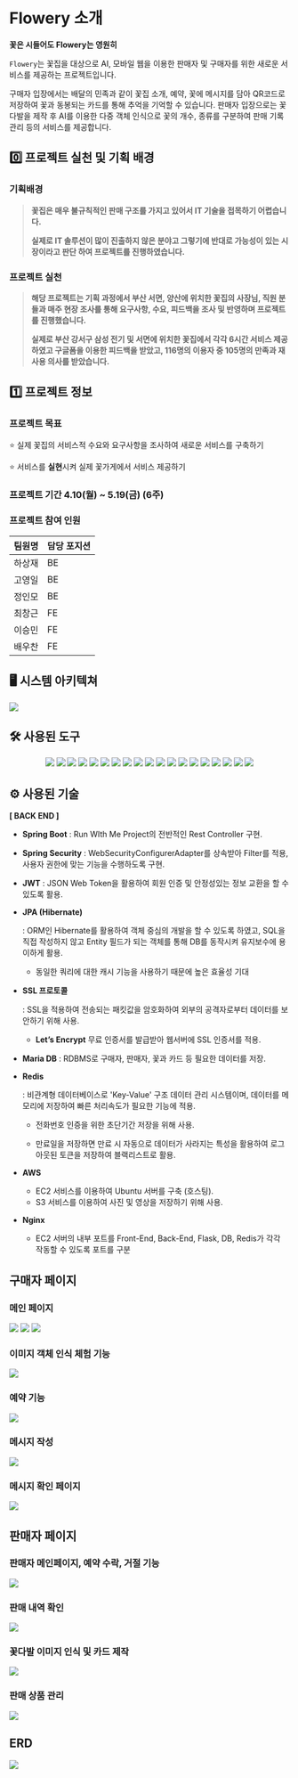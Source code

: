 # Flowery 소개

**꽃은 시들어도 Flowery는 영원히**

`Flowery`는 꽃집을 대상으로 AI, 모바일 웹을 이용한 판매자 및 구매자를 위한 새로운 서비스를 제공하는 프로젝트입니다.

구매자 입장에서는 배달의 민족과 같이 꽃집 소개, 예약, 꽃에 메시지를 담아 QR코드로 저장하여 꽃과 동봉되는 카드를 통해 추억을 기억할 수 있습니다.
판매자 입장으로는 꽃다발을 제작 후 AI를 이용한 다중 객체 인식으로 꽃의 개수, 종류를 구분하여 판매 기록 관리 등의 서비스를 제공합니다.

## 0️⃣ 프로젝트 실천 및 기획 배경

### 기획배경
>**꽃집은 매우 불규칙적인 판매 구조를 가지고 있어서 IT 기술을 접목하기 어렵습니다.**
>
>**실제로 IT 솔루션이 많이 진출하지 않은 분야고 그렇기에 반대로 가능성이 있는 시장이라고 판단 하여 프로젝트를 진행하였습니다.**

### 프로젝트 실천
>**해당 프로젝트는 기획 과정에서 부산 서면, 양산에 위치한 꽃집의 사장님, 직원 분들과 매주 현장 조사를 통해 요구사항, 수요, 피드백을 조사 및 반영하며 프로젝트를 진행했습니다.**
>
>**실제로 부산 강서구 삼성 전기 및 서면에 위치한 꽃집에서 각각 6시간 서비스 제공하였고 구글폼을 이용한 피드백을 받았고, 116명의 이용자 중 105명의 만족과 재사용 의사를 받았습니다.**




## 1️⃣ 프로젝트 정보

### 프로젝트 목표
⭐ 실제 꽃집의 서비스적 수요와 요구사항을 조사하여 새로운 서비스를 구축하기

⭐ 서비스를 **실현**시켜 실제 꽃가게에서 서비스 제공하기





### 프로젝트 기간 4.10(월) ~ 5.19(금) (6주)



### 프로젝트 참여 인원

| 팀원명 | 담당 포지션  |
| --- | --- |
| 하상재 | BE |
| 고영일 | BE |
| 정인모 | BE |
| 최창근 | FE |
| 이승민 | FE |
| 배우찬 | FE |

## 🖥️ 시스템 아키텍쳐
<img src="exec/architecture.png">


## 🛠️ 사용된 도구

<p align="center">
<img src="https://img.shields.io/badge/java-007396?style=for-the-badge&logo=java&logoColor=white">
<img src="https://img.shields.io/badge/python-3776AB?style=for-the-badge&logo=python&logoColor=white">
<img src="https://img.shields.io/badge/jwt-000000?style=for-the-badge&logo=jason%20web%20tokens&logoColor=white">
<img src="https://img.shields.io/badge/springboot-6DB33F?style=for-the-badge&logo=springboot&logoColor=white">
<img  src="https://img.shields.io/badge/Spring Security-6DB33F?style=for-the-badge&logo=springsecurity&logoColor=white"> 
<img  src="https://img.shields.io/badge/INTELLIJ IDEA-2C2255?style=for-the-badge&logo=intellijidea&logoColor=white"> 
<img src="https://img.shields.io/badge/Flask-333333?style=for-the-badge&logo=flask&logoColor=white">
<img src="https://img.shields.io/badge/gradle-02303A?style=for-the-badge&logo=gradle&logoColor=white">
<img src="https://img.shields.io/badge/mariaDB-007DA3?style=for-the-badge&logo=mariadbfoundation&logoColor=white">
<img src="https://img.shields.io/badge/react-61DAFB?style=for-the-badge&logo=react&logoColor=white">
<img src="https://img.shields.io/badge/recoil-764ABC?style=for-the-badge&logo=recoil&logoColor=white">
<img src="https://img.shields.io/badge/Node.js-339933?style=for-the-badge&logo=Node.js&logoColor=white">
<img src="https://img.shields.io/badge/Typescript-3178C6?style=for-the-badge&logo=Typescript&logoColor=white">
<img src="https://img.shields.io/badge/redis-F71C1C?style=for-the-badge&logo=redis&logoColor=white">
<img src="https://img.shields.io/badge/nginx-009639?style=for-the-badge&logo=nginx&logoColor=white">
<img src="https://img.shields.io/badge/amazonaws-232F3E?style=for-the-badge&logo=amazon%20aws&logoColor=white"> 
<img src="https://img.shields.io/badge/jenkins-D24939?style=for-the-badge&logo=jenkins&logoColor=white"> 
<img src="https://img.shields.io/badge/jirasoftware-0052CC?style=for-the-badge&logo=jira%20software&logoColor=white">
<img src="https://img.shields.io/badge/gitlab-FC6D26?style=for-the-badge&logo=gitlab&logoColor=white">
</p>

## ⚙️ 사용된 기술

**[ BACK END ]**

- **Spring Boot** : Run WIth Me Project의 전반적인 Rest Controller 구현.

- **Spring Security** : WebSecurityConfigurerAdapter를 상속받아 Filter를 적용, 사용자 권한에 맞는 기능을 수행하도록 구현.

- **JWT** : JSON Web Token을 활용하여 회원 인증 및 안정성있는 정보 교환을 할 수 있도록 활용.

- **JPA (Hibernate)**

  : ORM인 Hibernate를 활용하여 객체 중심의 개발을 할 수 있도록 하였고, SQL을 직접 작성하지 않고 Entity 필드가 되는 객체를 통해 DB를 동작시켜 유지보수에 용이하게 활용.

  - 동일한 쿼리에 대한 캐시 기능을 사용하기 때문에 높은 효율성 기대

- **SSL 프로토콜**

  : SSL을 적용하여 전송되는 패킷값을 암호화하여 외부의 공격자로부터 데이터를 보안하기 위해 사용.

  - **Let’s Encrypt** 무료 인증서를 발급받아 웹서버에 SSL 인증서를 적용.

- **Maria DB** : RDBMS로 구매자, 판매자, 꽃과 카드 등 필요한 데이터를 저장.

- **Redis**

  : 비관계형 데이터베이스로 'Key-Value' 구조 데이터 관리 시스템이며, 데이터를 메모리에 저장하여 빠른 처리속도가 필요한 기능에 적용.

  - 전화번호 인증을 위한 초단기간 저장을 위해 사용.

  - 만료일을 저장하면 만료 시 자동으로 데이터가 사라지는 특성을 활용하여 로그아웃된 토큰을 저장하여 블랙리스트로 활용.

- **AWS**

  - EC2 서비스를 이용하여 Ubuntu 서버를 구축 (호스팅).
  - S3 서비스를 이용하여 사진 및 영상을 저장하기 위해 사용.

- **Nginx**

  - EC2 서버의 내부 포트를 Front-End, Back-End, Flask, DB, Redis가 각각 작동할 수 있도록 포트를 구분

## 구매자 페이지

### 메인 페이지
<img src="exec/main.gif">
<img src="exec/main_HowTo.gif">
<img src="exec/main_Try.gif">

### 이미지 객체 인식 체험 기능
<img src="exec/main_try_test.gif">

### 예약 기능
<img src="exec/main_reservation.gif">

### 메시지 작성
<img src="exec/writing.gif">

### 메시지 확인 페이지
<img src="exec/message.gif">

## 판매자 페이지

### 판매자 메인페이지, 예약 수락, 거절 기능
<img src="exec/seller_accept.gif">

### 판매 내역 확인
<img src="exec/seller_analyze.gif">

### 꽃다발 이미지 인식 및 카드 제작
<img src = "exec/seller_makecard.gif">

### 판매 상품 관리
<img src = "exec/seller_store.gif">

## ERD
<img src = "exec/ERD.png">
